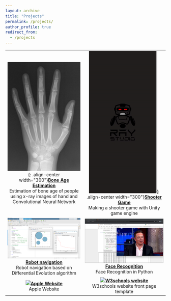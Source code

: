 ```yaml
---
layout: archive
title: "Projects"
permalink: /projects/
author_profile: true
redirect_from:
  - /projects
---
```


| | |
|:-------------------------:|:-------------------------:|
| ![](/images/bone-age-estimation.jpg){: .align-center width="300"}[**Bone Age Estimation**](https://github.com/Armin-Abdollahi/Bone-Age-Estimation) <br> Estimation of bone age of people using x-ray images of hand and Convolutional Neural Network | ![](/images/Shooter-game.gif){: .align-center width="300"}[**Shooter Game**](https://github.com/Ray-Studio/Shooter-Game) <br> Making a shooter game with Unity game engine|
| ![](/images/robot-navigation.png)[**Robot navigation**](https://github.com/Armin-Abdollahi/Robot-Navigation) <br> Robot navigation based on Differential Evolution algorithm | ![](/images/face-recognition.png)[**Face Recognition**](https://github.com/Armin-Abdollahi/Face-Recognition) <br> Face Recognition in Python|
| ![](/images/Apple-Website.gif)[**Apple Website**](https://github.com/Armin-Abdollahi/Apple-Website) <br> Apple Website | ![](/images/W3schools-website.gif)[**W3schools website**](https://github.com/Armin-Abdollahi/W3schools) <br> W3schools website front page template|
